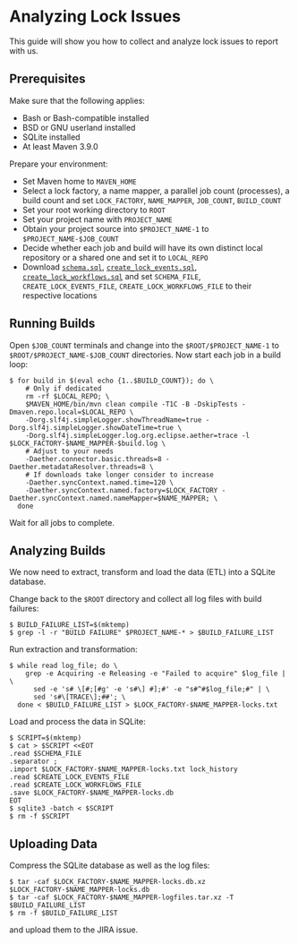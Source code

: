 # Analyzing Lock Issues

<!--
Licensed to the Apache Software Foundation (ASF) under one
or more contributor license agreements.  See the NOTICE file
distributed with this work for additional information
regarding copyright ownership.  The ASF licenses this file
to you under the Apache License, Version 2.0 (the
"License"); you may not use this file except in compliance
with the License.  You may obtain a copy of the License at

    http://www.apache.org/licenses/LICENSE-2.0

Unless required by applicable law or agreed to in writing,
software distributed under the License is distributed on an
"AS IS" BASIS, WITHOUT WARRANTIES OR CONDITIONS OF ANY
KIND, either express or implied.  See the License for the
specific language governing permissions and limitations
under the License.
-->

This guide will show you how to collect and analyze lock issues to report with us.

## Prerequisites

Make sure that the following applies:

- Bash or Bash-compatible installed
- BSD or GNU userland installed
- SQLite installed
- At least Maven 3.9.0

Prepare your environment:

- Set Maven home to `MAVEN_HOME`
- Select a lock factory, a name mapper, a parallel job count (processes), a build count and set
  `LOCK_FACTORY`, `NAME_MAPPER`, `JOB_COUNT`, `BUILD_COUNT`
- Set your root working directory to `ROOT`
- Set your project name with `PROJECT_NAME`
- Obtain your project source into `$PROJECT_NAME-1` to `$PROJECT_NAME-$JOB_COUNT`
- Decide whether each job and build will have its own distinct local repository or a shared one
  and set it to `LOCAL_REPO`
- Download [`schema.sql`](./sql/schema.sql), [`create_lock_events.sql`](./sql/create_lock_events.sql),
  [`create_lock_workflows.sql`](./sql/create_lock_workflows.sql) and set `SCHEMA_FILE`,
  `CREATE_LOCK_EVENTS_FILE`, `CREATE_LOCK_WORKFLOWS_FILE` to their respective locations

## Running Builds

Open `$JOB_COUNT` terminals and change into the `$ROOT/$PROJECT_NAME-1` to `$ROOT/$PROJECT_NAME-$JOB_COUNT`
directories. Now start each job in a build loop:
```
$ for build in $(eval echo {1..$BUILD_COUNT}); do \
    # Only if dedicated
    rm -rf $LOCAL_REPO; \
    $MAVEN_HOME/bin/mvn clean compile -T1C -B -DskipTests -Dmaven.repo.local=$LOCAL_REPO \
    -Dorg.slf4j.simpleLogger.showThreadName=true -Dorg.slf4j.simpleLogger.showDateTime=true \
    -Dorg.slf4j.simpleLogger.log.org.eclipse.aether=trace -l $LOCK_FACTORY-$NAME_MAPPER-$build.log \
    # Adjust to your needs
    -Daether.connector.basic.threads=8 -Daether.metadataResolver.threads=8 \
    # If downloads take longer consider to increase
    -Daether.syncContext.named.time=120 \
    -Daether.syncContext.named.factory=$LOCK_FACTORY -Daether.syncContext.named.nameMapper=$NAME_MAPPER; \
  done
```

Wait for all jobs to complete.

## Analyzing Builds

We now need to extract, transform and load the data (ETL) into a SQLite database.

Change back to the `$ROOT` directory and collect all log files with build failures:
```
$ BUILD_FAILURE_LIST=$(mktemp)
$ grep -l -r "BUILD FAILURE" $PROJECT_NAME-* > $BUILD_FAILURE_LIST
```
Run extraction and transformation:
```
$ while read log_file; do \
    grep -e Acquiring -e Releasing -e "Failed to acquire" $log_file | \
      sed -e 's# \[#;[#g' -e 's#\] #];#' -e "s#^#$log_file;#" | \
      sed 's#\[TRACE\];##'; \
  done < $BUILD_FAILURE_LIST > $LOCK_FACTORY-$NAME_MAPPER-locks.txt
```
Load and process the data in SQLite:
```
$ SCRIPT=$(mktemp)
$ cat > $SCRIPT <<EOT
.read $SCHEMA_FILE
.separator ;
.import $LOCK_FACTORY-$NAME_MAPPER-locks.txt lock_history
.read $CREATE_LOCK_EVENTS_FILE
.read $CREATE_LOCK_WORKFLOWS_FILE
.save $LOCK_FACTORY-$NAME_MAPPER-locks.db
EOT
$ sqlite3 -batch < $SCRIPT
$ rm -f $SCRIPT
```

## Uploading Data

Compress the SQLite database as well as the log files:
```
$ tar -caf $LOCK_FACTORY-$NAME_MAPPER-locks.db.xz $LOCK_FACTORY-$NAME_MAPPER-locks.db
$ tar -caf $LOCK_FACTORY-$NAME_MAPPER-logfiles.tar.xz -T $BUILD_FAILURE_LIST
$ rm -f $BUILD_FAILURE_LIST
```
and upload them to the JIRA issue.
